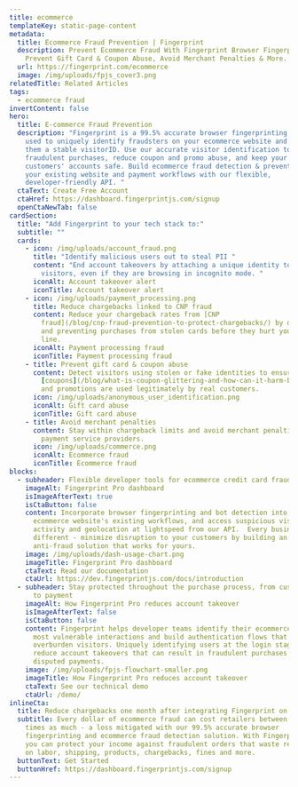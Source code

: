 ```yaml
---
title: ecommerce
templateKey: static-page-content
metadata:
  title: Ecommerce Fraud Prevention | Fingerprint
  description: Prevent Ecommerce Fraud With Fingerprint Browser Fingerprinting.
    Prevent Gift Card & Coupon Abuse, Avoid Merchant Penalties & More.
  url: https://fingerprint.com/ecommerce
  image: /img/uploads/fpjs_cover3.png
relatedTitle: Related Articles
tags:
  - ecommerce fraud
invertContent: false
hero:
  title: E-commerce Fraud Prevention
  description: "Fingerprint is a 99.5% accurate browser fingerprinting service
    used to uniquely identify fraudsters on your ecommerce website and assign
    them a stable visitorID. Use our accurate visitor identification to stop
    fraudulent purchases, reduce coupon and promo abuse, and keep your
    customers' accounts safe. Build ecommerce fraud detection & prevention into
    your existing website and payment workflows with our flexible,
    developer-friendly API. "
  ctaText: Create Free Account
  ctaHref: https://dashboard.fingerprintjs.com/signup
  openCtaNewTab: false
cardSection:
  title: "Add Fingerprint to your tech stack to:"
  subtitle: ""
  cards:
    - icon: /img/uploads/account_fraud.png
      title: "Identify malicious users out to steal PII "
      content: "End account takeovers by attaching a unique identity to your website's
        visitors, even if they are browsing in incognito mode. "
      iconAlt: Account takeover alert
      iconTitle: Account takeover alert
    - icon: /img/uploads/payment_processing.png
      title: Reduce chargebacks linked to CNP fraud
      content: Reduce your chargeback rates from [CNP
        fraud](/blog/cnp-fraud-prevention-to-protect-chargebacks/) by detecting
        and preventing purchases from stolen cards before they hurt your bottom
        line.
      iconAlt: Payment processing fraud
      iconTitle: Payment processing fraud
    - title: Prevent gift card & coupon abuse
      content: Detect visitors using stolen or fake identities to ensure that your
        [coupons](/blog/what-is-coupon-glittering-and-how-can-it-harm-businesses/)
        and promotions are used legitimately by real customers.
      icon: /img/uploads/anonymous_user_identification.png
      iconAlt: Gift card abuse
      iconTitle: Gift card abuse
    - title: Avoid merchant penalties
      content: Stay within chargeback limits and avoid merchant penalties imposed by
        payment service providers.
      icon: /img/uploads/commerce.png
      iconAlt: Ecommerce fraud
      iconTitle: Ecommerce fraud
blocks:
  - subheader: Flexible developer tools for ecommerce credit card fraud prevention
    imageAlt: Fingerprint Pro dashboard
    isImageAfterText: true
    isCtaButton: false
    content: Incorporate browser fingerprinting and bot detection into your
      ecommerce website's existing workflows, and access suspicious visitor
      activity and geolocation at lightspeed from our API.  Every business is
      different - minimize disruption to your customers by building an
      anti-fraud solution that works for yours.
    image: /img/uploads/dash-usage-chart.png
    imageTitle: Fingerprint Pro dashboard
    ctaText: Read our documentation
    ctaUrl: https://dev.fingerprintjs.com/docs/introduction
  - subheader: Stay protected throughout the purchase process, from customer login
      to payment
    imageAlt: How Fingerprint Pro reduces account takeover
    isImageAfterText: false
    isCtaButton: false
    content: Fingerprint helps developer teams identify their ecommerce site's
      most vulnerable interactions and build authentication flows that won't
      overburden visitors. Uniquely identifying users at the login stage will
      reduce account takeovers that can result in fraudulent purchases and
      disputed payments.
    image: /img/uploads/fpjs-flowchart-smaller.png
    imageTitle: How Fingerprint Pro reduces account takeover
    ctaText: See our technical demo
    ctaUrl: /demo/
inlineCta:
  title: Reduce chargebacks one month after integrating Fingerprint on your website.
  subtitle: Every dollar of ecommerce fraud can cost retailers between 3 to 4
    times as much - a loss mitigated with our 99.5% accurate browser
    fingerprinting and ecommerce fraud detection solution. With Fingerprint,
    you can protect your income against fraudulent orders that waste resources
    on labor, shipping, products, chargebacks, fines and more.
  buttonText: Get Started
  buttonHref: https://dashboard.fingerprintjs.com/signup
---
```


